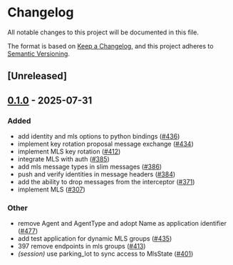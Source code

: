 # Changelog

All notable changes to this project will be documented in this file.

The format is based on [Keep a Changelog](https://keepachangelog.com/en/1.0.0/),
and this project adheres to [Semantic Versioning](https://semver.org/spec/v2.0.0.html).

## [Unreleased]

## [0.1.0](https://github.com/agntcy/slim/releases/tag/slim-mls-v0.1.0) - 2025-07-31

### Added

- add identity and mls options to python bindings ([#436](https://github.com/agntcy/slim/pull/436))
- implement key rotation proposal message exchange ([#434](https://github.com/agntcy/slim/pull/434))
- implement MLS key rotation ([#412](https://github.com/agntcy/slim/pull/412))
- integrate MLS with auth ([#385](https://github.com/agntcy/slim/pull/385))
- add mls message types in slim messages ([#386](https://github.com/agntcy/slim/pull/386))
- push and verify identities in message headers ([#384](https://github.com/agntcy/slim/pull/384))
- add the ability to drop messages from the interceptor ([#371](https://github.com/agntcy/slim/pull/371))
- implement MLS ([#307](https://github.com/agntcy/slim/pull/307))

### Other

- remove Agent and AgentType and adopt Name as application identifier ([#477](https://github.com/agntcy/slim/pull/477))
- add test application for dynamic MLS groups ([#435](https://github.com/agntcy/slim/pull/435))
- 397 remove endpoints in mls groups ([#413](https://github.com/agntcy/slim/pull/413))
- *(session)* use parking_lot to sync access to MlsState ([#401](https://github.com/agntcy/slim/pull/401))
